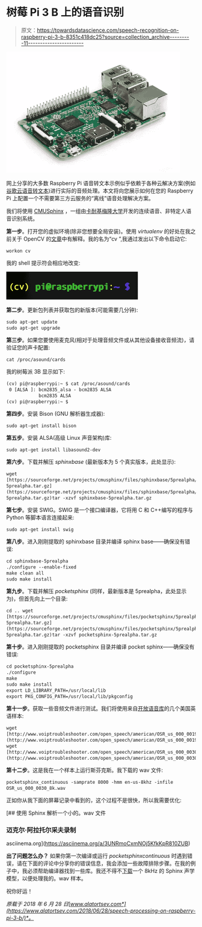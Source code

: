 # 树莓 Pi 3 B 上的语音识别

> 原文：<https://towardsdatascience.com/speech-recognition-on-raspberry-pi-3-b-8351c418dc25?source=collection_archive---------11----------------------->

![](img/37f53873103af24c1d08ce4a0443d887.png)

网上分享的大多数 Raspberry Pi 语音转文本示例似乎依赖于各种云解决方案(例如[谷歌云语音转文本](https://cloud.google.com/speech-to-text/))进行实际的音频处理。本文将向您展示如何在您的 Raspberry Pi 上配置一个不需要第三方云服务的“离线”语音处理解决方案。

我们将使用 [CMUSphinx](https://cmusphinx.github.io/) ，一组由[卡耐基梅隆大学](https://www.cmu.edu/)开发的连续语音、非特定人语音识别系统。

**第一步**。打开您的虚拟环境(除非您想要全局安装)。使用 *virtualenv* 的好处在我之前关于 OpenCV 的[文章](https://www.alatortsev.com/2018/04/27/installing-opencv-on-raspberry-pi-3-b/)中有解释。我的名为“cv ”,我通过发出以下命令启动它:

```
workon cv
```

我的 shell 提示符会相应地改变:

![](img/55ac89c03e32c4c138ac0a9063edef3b.png)

**第二步**。更新包列表并获取包的新版本(可能需要几分钟):

```
sudo apt-get update 
sudo apt-get upgrade
```

**第三步**。如果您要使用麦克风(相对于处理音频文件或从其他设备接收音频流)，请验证您的声卡配置:

```
cat /proc/asound/cards
```

我的树莓派 3B 显示如下:

```
(cv) pi@raspberrypi:~ $ cat /proc/asound/cards
 0 [ALSA ]: bcm2835_alsa - bcm2835 ALSA 
            bcm2835 ALSA 
(cv) pi@raspberrypi:~ $
```

**第四步**。安装 Bison (GNU 解析器生成器):

```
sudo apt-get install bison
```

**第五步**。安装 ALSA(高级 Linux 声音架构)库:

```
sudo apt-get install libasound2-dev
```

**第六步**。下载并解压 *sphinxbase* (最新版本为 5 个真实版本，此处显示):

```
wget [https://sourceforge.net/projects/cmusphinx/files/sphinxbase/5prealpha/sphinxbase-5prealpha.tar.gz](https://sourceforge.net/projects/cmusphinx/files/sphinxbase/5prealpha/sphinxbase-5prealpha.tar.gz)tar -xzvf sphinxbase-5prealpha.tar.gz
```

**第七步**。安装 SWIG。SWIG 是一个接口编译器，它将用 C 和 C++编写的程序与 Python 等脚本语言连接起来:

```
sudo apt-get install swig
```

**第八步**。进入刚刚提取的 sphinxbase 目录并编译 sphinx base——确保没有错误:

```
cd sphinxbase-5prealpha 
./configure --enable-fixed 
make clean all 
sudo make install
```

**第九步**。下载并解压 *pocketsphinx* (同样，最新版本是 5prealpha，此处显示为)，但首先向上一个目录:

```
cd .. wget [https://sourceforge.net/projects/cmusphinx/files/pocketsphinx/5prealpha/pocketsphinx-5prealpha.tar.gz](https://sourceforge.net/projects/cmusphinx/files/pocketsphinx/5prealpha/pocketsphinx-5prealpha.tar.gz)tar -xzvf pocketsphinx-5prealpha.tar.gz
```

**第十步**。进入刚刚提取的 pocketsphinx 目录并编译 pocket sphinx——确保没有错误:

```
cd pocketsphinx-5prealpha 
./configure 
make 
sudo make install 
export LD_LIBRARY_PATH=/usr/local/lib 
export PKG_CONFIG_PATH=/usr/local/lib/pkgconfig
```

**第十一步**。获取一些音频文件进行测试。我们将使用来自[开放语音库](http://www.voiptroubleshooter.com/open_speech/american.html)的几个美国英语样本:

```
wget [http://www.voiptroubleshooter.com/open_speech/american/OSR_us_000_0019_8k.wav](http://www.voiptroubleshooter.com/open_speech/american/OSR_us_000_0019_8k.wav) wget [http://www.voiptroubleshooter.com/open_speech/american/OSR_us_000_0030_8k.wav](http://www.voiptroubleshooter.com/open_speech/american/OSR_us_000_0030_8k.wav)
```

**第十二步**。这是我在一个样本上运行斯芬克斯。我下载的 wav 文件:

```
pocketsphinx_continuous -samprate 8000 -hmm en-us-8khz -infile OSR_us_000_0030_8k.wav
```

正如你从我下面的屏幕记录中看到的，这个过程不是很快，所以我需要优化:

[](https://asciinema.org/a/3UNRmoCxmNOj5KfkKpR810ZUB) [## 使用 Sphinx 解析一个小的。wav 文件

### 迈克尔·阿拉托尔采夫录制

asciinema.org](https://asciinema.org/a/3UNRmoCxmNOj5KfkKpR810ZUB) 

**出了问题怎么办？**
如果你第一次编译或运行 *pocketsphinxcontinuous* 时遇到错误，请在下面的评论中分享你的错误信息，我会添加一些故障排除步骤。在我的例子中，我必须帮助编译器找到一些库。我还不得不[下载](https://sourceforge.net/projects/cmusphinx/files/Acoustic%20and%20Language%20Models/US%20English/)一个 8kHz 的 Sphinx 声学模型，以便处理我的。wav 样本。

祝你好运！

*原载于 2018 年 6 月 28 日*[*www.alatortsev.com*](https://www.alatortsev.com/2018/06/28/speech-processing-on-raspberry-pi-3-b/)*。*